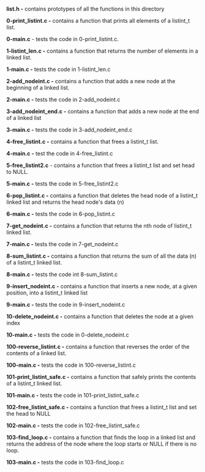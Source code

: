 **list.h -** contains prototypes of all the functions in this directory

**0-print_listint.c -** contains a function that prints all elements of a listint_t list.

**0-main.c** - tests the code in 0-print_listint.c.

**1-listint_len.c -** contains a function that returns the number of elements in a linked list.

**1-main.c -** tests the code in 1-listint_len.c

**2-add_nodeint.c -** contains a function that adds a new node at the beginning of a linked list.

**2-main.c -** tests the code in 2-add_nodeint.c

**3-add_nodeint_end.c -**  contains a function that adds a new node at the end of a linked list

**3-main.c -** tests the code in 3-add_nodeint_end.c

**4-free_listint.c -** contains a function that frees a listint_t list.

**4-main.c -**  test the code in 4-free_listint.c

**5-free_listint2.c** - contains a function that frees a listint_t list and set head to NULL.

**5-main.c -** tests the code in 5-free_listint2.c

**6-pop_listint.c -** contains a function that deletes the head node of a listint_t linked list and returns the head node's data (n)

**6-main.c -** tests the code in 6-pop_listint.c

**7-get_nodeint.c -** contains a function that returns the nth node of listint_t linked list.

**7-main.c -**  tests the code in 7-get_nodeint.c

**8-sum_listint.c -** contains a function that returns the sum of all the data (n) of a listint_t linked list.

**8-main.c -** tests the code int 8-sum_listint.c

**9-insert_nodeint.c -** contains a function that inserts a new node, at a given position, into a listint_t linked list

**9-main.c -** tests the code in 9-insert_nodeint.c

**10-delete_nodeint.c -** contains a function that deletes  the node at a given index

**10-main.c -** tests the code in 0-delete_nodeint.c

**100-reverse_listint.c -** contains a function that reverses the order of the contents of a linked list.

**100-main.c -** tests the code in 100-reverse_listint.c

**101-print_listint_safe.c -** contains a function that safely prints the contents of a listint_t linked list.

**101-main.c -** tests the code in 101-print_listint_safe.c

**102-free_listint_safe.c -** contains a function that frees a listint_t list and set the head to NULL

**102-main.c -** tests the code in 102-free_listint_safe.c

**103-find_loop.c -** contains a function that finds the loop in a linked list and returns the address of the node where the loop starts or NULL if there is no loop.

**103-main.c -** tests the code in 103-find_loop.c
